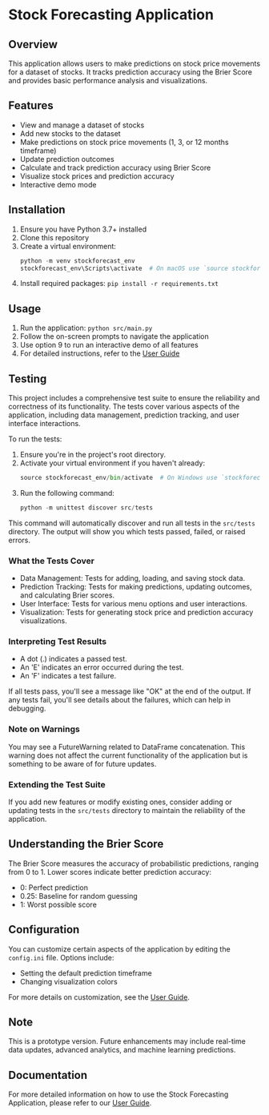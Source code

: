 # Stock Forecasting Application

## Overview
This application allows users to make predictions on stock price movements for a dataset of stocks. It tracks prediction accuracy using the Brier Score and provides basic performance analysis and visualizations.

## Features
- View and manage a dataset of stocks
- Add new stocks to the dataset
- Make predictions on stock price movements (1, 3, or 12 months timeframe)
- Update prediction outcomes
- Calculate and track prediction accuracy using Brier Score
- Visualize stock prices and prediction accuracy
- Interactive demo mode

## Installation
1. Ensure you have Python 3.7+ installed
2. Clone this repository
3. Create a virtual environment:
   ```python
   python -m venv stockforecast_env
   stockforecast_env\Scripts\activate  # On macOS use `source stockforecast_env/bin/activate`
   ```
4. Install required packages:
   ```pip install -r requirements.txt```

## Usage
1. Run the application:
   ```python src/main.py```
2. Follow the on-screen prompts to navigate the application
3. Use option 9 to run an interactive demo of all features
4. For detailed instructions, refer to the [User Guide](USER_GUIDE.md)

## Testing
This project includes a comprehensive test suite to ensure the reliability and correctness of its functionality. The tests cover various aspects of the application, including data management, prediction tracking, and user interface interactions.

To run the tests:

1. Ensure you're in the project's root directory.
2. Activate your virtual environment if you haven't already:
   ```python
   source stockforecast_env/bin/activate  # On Windows use `stockforecast_env\Scripts\activate`
   ```
3. Run the following command:
   ```python
   python -m unittest discover src/tests
   ```

This command will automatically discover and run all tests in the `src/tests` directory. The output will show you which tests passed, failed, or raised errors.

### What the Tests Cover
- Data Management: Tests for adding, loading, and saving stock data.
- Prediction Tracking: Tests for making predictions, updating outcomes, and calculating Brier scores.
- User Interface: Tests for various menu options and user interactions.
- Visualization: Tests for generating stock price and prediction accuracy visualizations.

### Interpreting Test Results
- A dot (.) indicates a passed test.
- An 'E' indicates an error occurred during the test.
- An 'F' indicates a test failure.

If all tests pass, you'll see a message like "OK" at the end of the output. If any tests fail, you'll see details about the failures, which can help in debugging.

### Note on Warnings
You may see a FutureWarning related to DataFrame concatenation. This warning does not affect the current functionality of the application but is something to be aware of for future updates.

### Extending the Test Suite
If you add new features or modify existing ones, consider adding or updating tests in the `src/tests` directory to maintain the reliability of the application.

## Understanding the Brier Score
The Brier Score measures the accuracy of probabilistic predictions, ranging from 0 to 1. Lower scores indicate better prediction accuracy:
- 0: Perfect prediction
- 0.25: Baseline for random guessing
- 1: Worst possible score

## Configuration
You can customize certain aspects of the application by editing the `config.ini` file. Options include:
- Setting the default prediction timeframe
- Changing visualization colors

For more details on customization, see the [User Guide](USER_GUIDE.md#customizing-the-application).

## Note
This is a prototype version. Future enhancements may include real-time data updates, advanced analytics, and machine learning predictions.

## Documentation
For more detailed information on how to use the Stock Forecasting Application, please refer to our [User Guide](USER_GUIDE.md).
